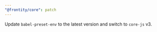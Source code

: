 ```yaml
---
"@frontity/core": patch
---
```


Update `babel-preset-env` to the latest version and switch to `core-js` v3.
